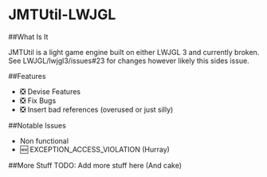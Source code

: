 JMTUtil-LWJGL
==========

##What Is It

JMTUtil is a light game engine built on either LWJGL 3 and currently broken. See LWJGL/lwjgl3/issues#23 for changes however likely this sides issue.

##Features
- :negative_squared_cross_mark: Devise Features
- :negative_squared_cross_mark: Fix Bugs
- :negative_squared_cross_mark: Insert bad references (overused or just silly)

##Notable Issues
- Non functional
- :new: EXCEPTION_ACCESS_VIOLATION (Hurray)

##More Stuff
TODO: Add more stuff here (And cake)
